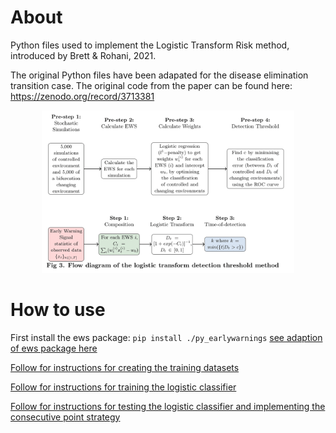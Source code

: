 # About

Python files used to implement the Logistic Transform Risk method, introduced by Brett & Rohani, 2021.

The original Python files have been adapated for the disease elimination transition case. The original code from the paper can be found here: https://zenodo.org/record/3713381

<p align="center">
  <img src="algorithm.png" alt="" width="80%">
</p>


# How to use

First install the ews package:
`pip install ./py_earlywarnings` [see adaption of ews package here](./py_earlywarnings/README.md)

[Follow for instructions for creating the training datasets](./py/create_training_data/README.md)

[Follow for instructions for training the logistic classifier](./py/training_logistic_classifier/README.md)

[Follow for instructions for testing the logistic classifier and implementing the consecutive point strategy](./py/testing_logistic_classifier/README.md)
